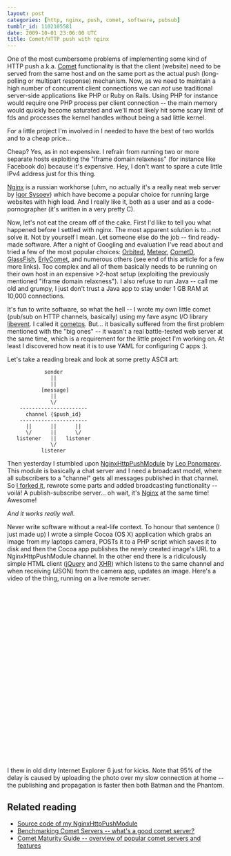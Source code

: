 ```yaml
---
layout: post
categories: [http, nginx, push, comet, software, pubsub]
tumblr_id: 1102105581  
date: 2009-10-01 23:06:00 UTC
title: Comet/HTTP push with nginx
---
```


One of the most cumbersome problems of implementing some kind of HTTP push a.k.a. <a href="http://en.wikipedia.org/wiki/Comet_(programming)">Comet</a> functionality is that the client (website) need to be served from the same host and on the same port as the actual push (long-polling or multipart response) mechanism. Now, as we need to maintain a high number of concurrent client connections we can <em>not</em> use traditional server-side applications like PHP or Ruby on Rails. Using PHP for instance would require one PHP process per client connection -- the main memory would quickly become saturated and we'll most likely hit some scary limit of fds and processes the kernel handles without being a sad little kernel.

For a little project I'm involved in I needed to have the best of two worlds and to a cheap price...

<!--more-->

Cheap? Yes, as in not expensive. I refrain from running two or more separate hosts exploiting the "iframe domain relaxness" (for instance like Facebook do) because it's expensive. Hey, I don't want to spare a cute little IPv4 address just for this thing.

<a href="http://nginx.net/">Nginx</a> is a russian workhorse (uhm, no actually it's a really neat web server by <a href="http://sysoev.ru/en/">Igor Sysoev</a>) which have become a popular choice for running large websites with high load. And I really like it, both as a user and as a code-pornographer (it's written in a very pretty C).

Now, let's not eat the cream off of the cake. First I'd like to tell you what happened before I settled with nginx. The most apparent solution is to...not solve it. Not by yourself I mean. Let someone else do the job -- find ready-made software. After a night of Googling and evaluation I've read about and tried a few of the most popular choices: <a href="http://orbited.org/">Orbited</a>, <a href="http://meteorserver.org/">Meteor</a>, <a href="http://cometd.com/">CometD</a>, <a href="http://glassfish.dev.java.net/">GlassFish</a>, <a href="http://erlycomet.googlecode.com/">ErlyComet</a>, and numerous others (see end of this article for a few more links). Too complex and all of them basically needs to be running on their own host in an expensive >2-host setup (exploiting the previously mentioned "iframe domain relaxness"). I also refuse to run Java -- call me old and grumpy, I just don't trust a Java app to stay under 1 GB RAM at 10,000 connections.

It's fun to write software, so what the hell -- I wrote my own little comet (pub/sub on HTTP channels, basically) using my fave async I/O library <a href="http://www.monkey.org/~provos/libevent/">libevent</a>. I called it <a href="http://github.com/rsms/cometps">cometps</a>. But... it basically suffered from the first problem mentioned with the "big ones" -- it wasn't a real battle-tested web server at the same time, which is a requirement for the little project I'm working on. At least I discovered how neat it is to use YAML for configuring C apps :).

Let's take a reading break and look at some pretty ASCII art:

                sender
                  ||
                  ||
               [message]
                  ||
                  \/
        ----------------------
          channel {$push_id} 
        ----------------------
          ||      ||      ||
          \/      ||      \/
       listener   ||   listener
                  \/
               listener

Then yesterday I stumbled upon <a href="http://wiki.nginx.org/NginxHttpPushModule">NginxHttpPushModule</a> by <a href="http://github.com/slact">Leo Ponomarev</a>. This module is basically a chat server and I need a broadcast model, where all subscribers to a "channel" gets all messages published in that channel. So <a href="http://github.com/rsms/nginx_http_push_module/tree/dont-push-the-button">I forked it</a>, rewrote some parts and added broadcasting functionality -- voilá! A publish-subscribe server... oh wait, it's <a href="http://nginx.net/">Nginx</a> at the same time! Awesome!

*And it works really well.*

Never write software without a real-life context. To honour that sentence (I just made up) I wrote a simple Cocoa (OS X) application which grabs an image from my laptops camera, POSTs it to a PHP script which saves it to disk and then the Cocoa app publishes the newly created image's URL to a NginxHttpPushModule channel. In the other end there is a ridiculously simple HTML client (<a href="http://jquery.com/">jQuery</a> and <a href="http://en.wikipedia.org/wiki/XMLHttpRequest">XHR</a>) which listens to the same channel and when receiving (JSON) from the camera app, updates an image. Here's a video of the thing, running on a live remote server.

<object width="600" height="400"><param name="movie" value="http://www.youtube.com/v/nMce-ILjSSs&hl=en&fs=1&rel=0"></param><param name="allowFullScreen" value="true"></param><param name="allowscriptaccess" value="always"></param><embed src="http://www.youtube.com/v/nMce-ILjSSs&hl=en&fs=1&rel=0" type="application/x-shockwave-flash" allowscriptaccess="always" allowfullscreen="true" width="600" height="400"></embed></object>

I thew in old dirty Internet Explorer 6 just for kicks. Note that 95% of the delay is caused by uploading the photo over my slow connection at home -- the publishing and propagation is faster then both Batman and the Phantom.

## Related reading

- <a href="http://github.com/rsms/nginx_http_push_module/tree/dont-push-the-button">Source code of my NginxHttpPushModule</a>
- <a href="http://cometdaily.com/2008/02/20/benchmarking-comet-servers/">Benchmarking Comet Servers -- what's a good comet server?</a>
- <a href="http://cometdaily.com/maturity.html">Comet Maturity Guide -- overview of popular comet servers and features</a>
